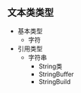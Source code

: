 ## 文本类类型

*   基本类型
    *   字符
*   引用类型
    *   字符串
        *   String类
        *   StringBuffer
        *   StringBuild